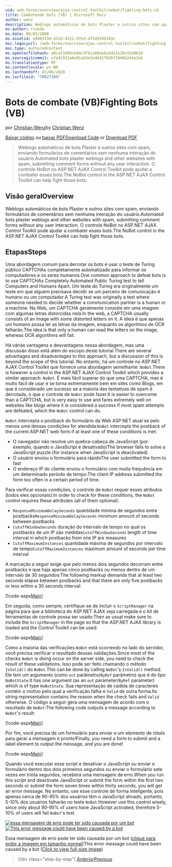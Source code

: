 ```yaml
---
uid: web-forms/overview/ajax-control-toolkit/nobot/fighting-bots-vb
title: Combatendo bots (VB) | Microsoft Docs
author: wenz
description: Weblogs automáticos de bots Plaster e outros sites com spam, enviando formulários de comentários sem nenhuma interação do usuário. O controle NoBot no ASP.NET AJAX con...
ms.author: riande
ms.date: 06/02/2008
ms.assetid: e9803150-452d-4521-97e3-d75d5599383c
msc.legacyurl: /web-forms/overview/ajax-control-toolkit/nobot/fighting-bots-vb
msc.type: authoredcontent
ms.openlocfilehash: a8ca71b96cb84c97b1a60ae6a3d1a129cd1b0b10
ms.sourcegitcommit: e7e91932a6e91a63e2e46417626f39d6b244a3ab
ms.translationtype: MT
ms.contentlocale: pt-BR
ms.lasthandoff: 03/06/2020
ms.locfileid: "78627389"
---
```

# <a name="fighting-bots-vb"></a><span data-ttu-id="56425-104">Bots de combate (VB)</span><span class="sxs-lookup"><span data-stu-id="56425-104">Fighting Bots (VB)</span></span>

<span data-ttu-id="56425-105">por [Christian Wenz](https://github.com/wenz)</span><span class="sxs-lookup"><span data-stu-id="56425-105">by [Christian Wenz](https://github.com/wenz)</span></span>

<span data-ttu-id="56425-106">[Baixar código](https://download.microsoft.com/download/9/3/f/93f8daea-bebd-4821-833b-95205389c7d0/NoBot0.vb.zip) ou [baixar PDF](https://download.microsoft.com/download/b/6/a/b6ae89ee-df69-4c87-9bfb-ad1eb2b23373/nobot0VB.pdf)</span><span class="sxs-lookup"><span data-stu-id="56425-106">[Download Code](https://download.microsoft.com/download/9/3/f/93f8daea-bebd-4821-833b-95205389c7d0/NoBot0.vb.zip) or [Download PDF](https://download.microsoft.com/download/b/6/a/b6ae89ee-df69-4c87-9bfb-ad1eb2b23373/nobot0VB.pdf)</span></span>

> <span data-ttu-id="56425-107">Weblogs automáticos de bots Plaster e outros sites com spam, enviando formulários de comentários sem nenhuma interação do usuário.</span><span class="sxs-lookup"><span data-stu-id="56425-107">Automated bots plaster weblogs and other websites with spam, submitting comment forms without any user interaction.</span></span> <span data-ttu-id="56425-108">O controle NoBot no ASP.NET AJAX Control Toolkit pode ajudar a combater esses bots.</span><span class="sxs-lookup"><span data-stu-id="56425-108">The NoBot control in the ASP.NET AJAX Control Toolkit can help fight those bots.</span></span>

## <a name="overview"></a><span data-ttu-id="56425-109">Visão geral</span><span class="sxs-lookup"><span data-stu-id="56425-109">Overview</span></span>

<span data-ttu-id="56425-110">Weblogs automáticos de bots Plaster e outros sites com spam, enviando formulários de comentários sem nenhuma interação do usuário.</span><span class="sxs-lookup"><span data-stu-id="56425-110">Automated bots plaster weblogs and other websites with spam, submitting comment forms without any user interaction.</span></span> <span data-ttu-id="56425-111">O controle NoBot no ASP.NET AJAX Control Toolkit pode ajudar a combater esses bots.</span><span class="sxs-lookup"><span data-stu-id="56425-111">The NoBot control in the ASP.NET AJAX Control Toolkit can help fight those bots.</span></span>

## <a name="steps"></a><span data-ttu-id="56425-112">Etapas</span><span class="sxs-lookup"><span data-stu-id="56425-112">Steps</span></span>

<span data-ttu-id="56425-113">Uma abordagem comum para derrotar os bots é usar o teste de Turing público CAPTCHAs completamente automatizado para informar os computadores e os seres humanos.</span><span class="sxs-lookup"><span data-stu-id="56425-113">One common approach to defeat bots is to use CAPTCHAs Completely Automated Public Turing test to tell Computers and Humans Apart.</span></span> <span data-ttu-id="56425-114">Um teste do Turing era originalmente um teste em que alguém precisava decidir se um parceiro de comunicação é humano ou um computador.</span><span class="sxs-lookup"><span data-stu-id="56425-114">A Turing test was originally a test where someone needed to decide whether a communication partner is a human or a machine.</span></span> <span data-ttu-id="56425-115">Na Web, um CAPTCHA geralmente consiste em uma imagem com algumas letras distorcidas nela.</span><span class="sxs-lookup"><span data-stu-id="56425-115">In the web, a CAPTCHA usually consists of an image with some distorted letters on it.</span></span> <span data-ttu-id="56425-116">A ideia é que apenas um humano possa ler as letras da imagem, enquanto os algoritmos de OCR falharão.</span><span class="sxs-lookup"><span data-stu-id="56425-116">The idea is that only a human can read the letters on the image, whereas OCR algorithms will fail.</span></span>

<span data-ttu-id="56425-117">Há várias vantagens e desvantagens nessa abordagem, mas uma discussão disso está além do escopo deste tutorial.</span><span class="sxs-lookup"><span data-stu-id="56425-117">There are several advantages and disadvantages to this approach, but a discussion of this is beyond the scope of this tutorial.</span></span> <span data-ttu-id="56425-118">No entanto, há um controle no ASP.NET AJAX Control Toolkit que fornece uma abordagem semelhante: `NoBot`.</span><span class="sxs-lookup"><span data-stu-id="56425-118">There is however a control in the ASP.NET AJAX Control Toolkit which provides a similar approach: `NoBot`.</span></span> <span data-ttu-id="56425-119">É mais fácil superar do que uma CAPTCHA, mas é muito fácil de usar e se torna extremamente bem em sites como Blogs, em que é considerado um sucesso se a maioria das tentativas de spam é derrotada, o que o controle de `NoBot` pode fazer.</span><span class="sxs-lookup"><span data-stu-id="56425-119">It is easier to overcome than a CAPTCHA, but is very easy to use and fares extremely well on websites like blogs where it is considered a success if most spam attempts are defeated, which the `NoBot` control can do.</span></span>

<span data-ttu-id="56425-120">`NoBot` intercepta o postback do formulário da Web ASP.NET atual se pelo menos uma dessas condições for atendida:</span><span class="sxs-lookup"><span data-stu-id="56425-120">`NoBot` intercepts the postback of the current ASP.NET web form if at least one of these conditions is met:</span></span>

- <span data-ttu-id="56425-121">O navegador não resolve um quebra-cabeça de JavaScript (por exemplo, quando o JavaScript é desativado)</span><span class="sxs-lookup"><span data-stu-id="56425-121">The browser fails to solve a JavaScript puzzle (for instance when JavaScript is deactivated)</span></span>
- <span data-ttu-id="56425-122">O usuário enviou o formulário para rápido</span><span class="sxs-lookup"><span data-stu-id="56425-122">The user submitted the form to fast</span></span>
- <span data-ttu-id="56425-123">O endereço IP do cliente enviou o formulário com muita frequência em um determinado período de tempo.</span><span class="sxs-lookup"><span data-stu-id="56425-123">The client IP address submitted the form too often in a certain period of time.</span></span>

<span data-ttu-id="56425-124">Para verificar essas condições, o controle de `NoBot` requer esses atributos (todos eles opcionais):</span><span class="sxs-lookup"><span data-stu-id="56425-124">In order to check for these conditions, the `NoBot` control requires these attributes (all of them optional):</span></span>

- <span data-ttu-id="56425-125">`ResponseMinimumDelaySeconds` quantidade mínima de segundos entre postbacks</span><span class="sxs-lookup"><span data-stu-id="56425-125">`ResponseMinimumDelaySeconds` minimum amount of seconds between postbacks</span></span>
- <span data-ttu-id="56425-126">`CutoffWindowSeconds` duração do intervalo de tempo no qual os postbacks de um IP são medidas</span><span class="sxs-lookup"><span data-stu-id="56425-126">`CutoffWindowSeconds` length of time interval in which postbacks from one IP are measures</span></span>
- <span data-ttu-id="56425-127">`CutoffMaximumInstances` quantidade máxima de segundos por intervalo de tempo</span><span class="sxs-lookup"><span data-stu-id="56425-127">`CutoffMaximumInstances` maximum amount of seconds per time interval</span></span>

<span data-ttu-id="56425-128">A marcação a seguir exige que pelo menos dois segundos decorram entre postbacks e que haja apenas cinco postbacks ou menos dentro de um intervalo de 30 segundos:</span><span class="sxs-lookup"><span data-stu-id="56425-128">The following markup demands that at least two seconds elapse between postbacks and that there are only five postbacks or less within a 30 seconds interval:</span></span>

[!code-aspx[Main](fighting-bots-vb/samples/sample1.aspx)]

<span data-ttu-id="56425-129">Em seguida, como sempre, certifique-se de incluir o `ScriptManager` na página para que a biblioteca do ASP.NET AJAX seja carregada e o kit de ferramentas de controle possa ser usado:</span><span class="sxs-lookup"><span data-stu-id="56425-129">Then as usual make sure to include the `ScriptManager` in the page so that the ASP.NET AJAX library is loaded and the Control Toolkit can be used:</span></span>

[!code-aspx[Main](fighting-bots-vb/samples/sample2.aspx)]

<span data-ttu-id="56425-130">Como a maioria das verificações `NoBot` está ocorrendo no lado do servidor, você precisa verificar o resultado dessas validações.</span><span class="sxs-lookup"><span data-stu-id="56425-130">Since most of the checks `NoBot` is doing occur on the server side, you need to check the result of these validations.</span></span> <span data-ttu-id="56425-131">Isso pode ser feito chamando o método `IsValid()` do `NoBot`.</span><span class="sxs-lookup"><span data-stu-id="56425-131">This can be done by calling `NoBot`'s `IsValid()` method.</span></span> <span data-ttu-id="56425-132">Ele tem um argumento (como `out` parâmetro/`ByRef` parâmetro) que é do tipo `NoBotState`.</span><span class="sxs-lookup"><span data-stu-id="56425-132">It has one argument (as an `out` parameter/`ByRef` parameter) which is of type `NoBotState`.</span></span> <span data-ttu-id="56425-133">Sua representação de cadeia de caracteres contém o motivo pelo qual a verificação falha e `Valid` de outra forma.</span><span class="sxs-lookup"><span data-stu-id="56425-133">Its string representation contains the reason when the check fails and `Valid` otherwise.</span></span> <span data-ttu-id="56425-134">O código a seguir gera uma mensagem de acordo com o resultado de `NoBot`:</span><span class="sxs-lookup"><span data-stu-id="56425-134">The following code outputs a message according to `NoBot`'s result:</span></span>

[!code-aspx[Main](fighting-bots-vb/samples/sample3.aspx)]

<span data-ttu-id="56425-135">Por fim, você precisa de um formulário para enviar e um elemento de rótulo para gerar a mensagem e pronto!</span><span class="sxs-lookup"><span data-stu-id="56425-135">Finally, you need a form to submit and a label element to output the message, and you are done!</span></span>

[!code-aspx[Main](fighting-bots-vb/samples/sample4.aspx)]

<span data-ttu-id="56425-136">Quando você executar esse script e desativar o JavaScript ou enviar o formulário dentro dos dois primeiros segundos ou enviar o formulário sete vezes em trinta segundos, receberá uma mensagem de erro.</span><span class="sxs-lookup"><span data-stu-id="56425-136">When you run this script and deactivate JavaScript or submit the form within the first two seconds or submit the form seven times within thirty seconds, you will get an error message.</span></span> <span data-ttu-id="56425-137">No entanto, use esse controle de forma inteligente, pois apenas cerca de 90-95% dos usuários têm o JavaScript ativado, portanto, 5-10% dos usuários falharão no teste `NoBot`.</span><span class="sxs-lookup"><span data-stu-id="56425-137">However use this control wisely, since only about 90-95% of users have JavaScript activated, therefore 5-10% of users will fail `NoBot`'s test.</span></span>

<span data-ttu-id="56425-138">[![essa mensagem de erro pode ter sido causada por um bot](fighting-bots-vb/_static/image2.png)](fighting-bots-vb/_static/image1.png)</span><span class="sxs-lookup"><span data-stu-id="56425-138">[![This error message could have been caused by a bot](fighting-bots-vb/_static/image2.png)](fighting-bots-vb/_static/image1.png)</span></span>

<span data-ttu-id="56425-139">Essa mensagem de erro pode ter sido causada por um bot ([clique para exibir a imagem em tamanho normal](fighting-bots-vb/_static/image3.png))</span><span class="sxs-lookup"><span data-stu-id="56425-139">This error message could have been caused by a bot ([Click to view full-size image](fighting-bots-vb/_static/image3.png))</span></span>

> [!div class="step-by-step"]
> [<span data-ttu-id="56425-140">Anterior</span><span class="sxs-lookup"><span data-stu-id="56425-140">Previous</span></span>](fighting-bots-cs.md)
